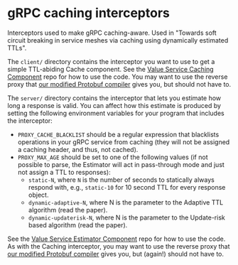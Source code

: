 # gRPC caching interceptors

Interceptors used to make gRPC caching-aware. Used in "Towards soft circuit breaking in service meshes via caching using dynamically estimated TTLs".

The `client/` directory contains the interceptor you want to use to get a simple TTL-abiding Cache component. See the [Value Service Caching Component](https://github.com/llarsson/value-service-caching) repo for how to use the code. You may want to use the reverse proxy that [our modified Protobuf compiler](https://github.com/llarsson/protobuf) gives you, but should not have to.

The `server/` directory contains the interceptor that lets you estimate how long a response is valid. You can affect how this estimate is produced by setting the following environment variables for your program that includes the interceptor:

 * `PROXY_CACHE_BLACKLIST` should be a regular expression that blacklists operations in your gRPC service from caching (they will not be assigned a caching header, and thus, not cached).
 * `PROXY_MAX_AGE` should be set to one of the following values (if not possible to parse, the Estimator will act in pass-through mode and just not assign a TTL to responses):
   * `static-N`, where `N` is the number of seconds to statically always respond with, e.g., `static-10` for 10 second TTL for every response object.
   * `dynamic-adaptive-N`, where N is the parameter to the Adaptive TTL algorithm (read the paper).
   * `dynamic-updaterisk-N`, where N is the parameter to the Update-risk based algorithm (read the paper).

See the [Value Service Estimator Component](https://github.com/llarsson/value-service-estimator) repo for how to use the code. As with the Caching interceptor, you may want to use the reverse proxy that [our modified Protobuf compiler](https://github.com/llarsson/protobuf) gives you, but (again!) should not have to.

